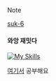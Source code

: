 > [!Note]
> <a href="https://github.com/suk-6">suk-6</a>

#### 와앙 재밋다
[![My Skills](https://skillicons.dev/icons?i=flutter,next,tailwind,vue,rails)](https://skillicons.dev)

<a href="https://velog.io/@de-quei/posts">여기서</a> 공부해요 <br>
